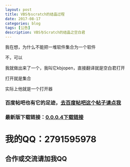 ```yaml
---
layout: post
title: VBS与scratch的结晶过程
date: 2017-08-17
categories: blog
tags: [公告]
description: VBS与Scratch的结晶之空白君
---
```


我在想，为什么不能把一堆软件集合为一个软件

不，可以

我就做出来了一个，我叫它kbjopen，直接翻译就是空白君打开

打开就是集合

实际上他就是一个打开器

### 百度帖吧也有它的足迹，[去百度帖吧这个帖子请点我](http://tieba.baidu.com/p/5265337935)

### 最新版下载链接：[0.0.0.4下载链接](http://pan.baidu.com/s/1slQA6bN)

# 我的QQ：2791595978

## 合作或交流请加我QQ
